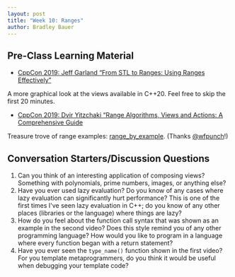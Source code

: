 ```yaml
---
layout: post
title: "Week 10: Ranges"
author: Bradley Bauer
---
```


## Pre-Class Learning Material

* [CppCon 2019: Jeff Garland “From STL to Ranges: Using Ranges Effectively”](https://www.youtube.com/watch?v=vJ290qlAbbw)

A more graphical look at the views available in C++20. Feel free to skip the first 20 minutes.
* [CppCon 2019: Dvir Yitzchaki “Range Algorithms, Views and Actions: A Comprehensive Guide](https://youtu.be/qQtS50ZChN8?t=1190)

Treasure trove of range examples: [range_by_example](https://github.com/JeffGarland/range_by_example).
(Thanks [@wfpunch](https://github.com/wfpunch)!)

## Conversation Starters/Discussion Questions

1. Can you think of an interesting application of composing views? Something with polynomials, prime numbers, images, or anything else?
2. Have you ever used lazy evaluation? Do you know of any cases where lazy evaluation can significantly hurt performance? This is one of the first times I've seen lazy evaluation in C++; do you know of any other places (libraries or the language) where things are lazy?
3. How do you feel about the function call syntax that was shown as an example in the second video? Does this style remind you of any other programming language? How would you like to program in a language where every function began with a return statement?
4. Have you ever seen the `type_name()` function shown in the first video? For you template metaprogrammers, do you think it would be useful when debugging your template code?
